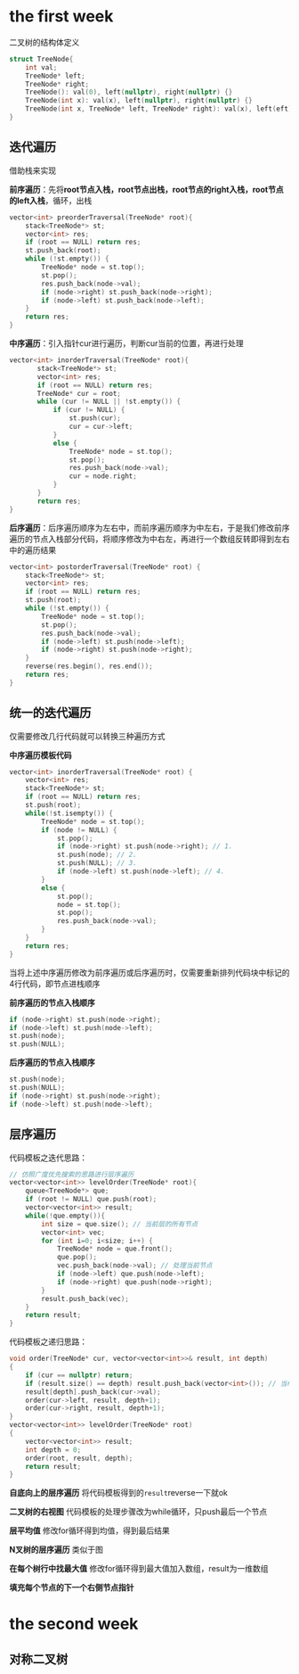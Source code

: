 # the first week
二叉树的结构体定义

```C++
struct TreeNode{
    int val;
    TreeNode* left;
    TreeNode* right;
    TreeNode(): val(0), left(nullptr), right(nullptr) {}
    TreeNode(int x): val(x), left(nullptr), right(nullptr) {}
    TreeNode(int x, TreeNode* left, TreeNode* right): val(x), left(eft), right(right) {}
}
```

## 迭代遍历

借助栈来实现

**前序遍历**：先将**root节点入栈，root节点出栈，root节点的right入栈，root节点的left入栈**，循环，出栈

```C++
vector<int> preorderTraversal(TreeNode* root){
    stack<TreeNode*> st;
    vector<int> res;
    if (root == NULL) return res;
    st.push_back(root);
    while (!st.empty()) {
        TreeNode* node = st.top();
        st.pop();
        res.push_back(node->val);
        if (node->right) st.push_back(node->right);
        if (node->left) st.push_back(node->left);
    }
    return res;
}
```

  

**中序遍历**：引入指针cur进行遍历，判断cur当前的位置，再进行处理

```C++
vector<int> inorderTraversal(TreeNode* root){
       stack<TreeNode*> st;
       vector<int> res;
       if (root == NULL) return res;
       TreeNode* cur = root;
       while (cur != NULL || !st.empty()) {
           if (cur != NULL) {
               st.push(cur);
               cur = cur->left;
           }
           else {
               TreeNode* node = st.top();
               st.pop();
               res.push_back(node->val);
               cur = node.right; 
           }
       }
       return res;
}
```

  

**后序遍历**：后序遍历顺序为左右中，而前序遍历顺序为中左右，于是我们修改前序遍历的节点入栈部分代码，将顺序修改为中右左，再进行一个数组反转即得到左右中的遍历结果

```C++
vector<int> postorderTraversal(TreeNode* root) {
    stack<TreeNode*> st;
    vector<int> res;
    if (root == NULL) return res;
    st.push(root);
    while (!st.empty()) {
        TreeNode* node = st.top();
        st.pop();
        res.push_back(node->val);
        if (node->left) st.push(node->left);
        if (node->right) st.push(node->right);
    }
    reverse(res.begin(), res.end());
    return res;
}
```

## 统一的迭代遍历

仅需要修改几行代码就可以转换三种遍历方式

**中序遍历模板代码**

```C++
vector<int> inorderTraversal(TreeNode* root) {
    vector<int> res;
    stack<TreeNode*> st;
    if (root == NULL) return res;
    st.push(root);
    while(!st.isempty()) {
        TreeNode* node = st.top();
        if (node != NULL) {
            st.pop();
            if (node->right) st.push(node->right); // 1.
            st.push(node); // 2. 
            st.push(NULL); // 3. 
            if (node->left) st.push(node->left); // 4. 
        }
        else {
            st.pop();
            node = st.top();
            st.pop();
            res.push_back(node->val);
        }
    }
    return res;
}
```

当将上述中序遍历修改为前序遍历或后序遍历时，仅需要重新排列代码块中标记的4行代码，即节点进栈顺序

**前序遍历的节点入栈顺序**

```C++
if (node->right) st.push(node->right);
if (node->left) st.push(node->left);
st.push(node);
st.push(NULL);
```

**后序遍历的节点入栈顺序**

```C++
st.push(node);
st.push(NULL);
if (node->right) st.push(node->right);
if (node->left) st.push(node->left);
```


## 层序遍历
代码模板之迭代思路：
```C++
// 仿照广度优先搜索的思路进行层序遍历
vector<vector<int>> levelOrder(TreeNode* root){
	queue<TreeNode*> que;
	if (root != NULL) que.push(root);
	vector<vector<int>> result;
	while(!que.empty()){
		int size = que.size(); // 当前层的所有节点
		vector<int> vec;
		for (int i=0; i<size; i++) {
			TreeNode* node = que.front();
			que.pop();
			vec.push_back(node->val); // 处理当前节点
			if (node->left) que.push(node->left); 
			if (node->right) que.push(node->right);
		}
		result.push_back(vec);
	}
	return result;
}
```
代码模板之递归思路：
```C++
void order(TreeNode* cur, vector<vector<int>>& result, int depth)
{
	if (cur == nullptr) return;
	if (result.size() == depth) result.push_back(vector<int>()); // 当result的size和当前遍历到的树深相同时，换行
	result[depth].push_back(cur->val);
	order(cur->left, result, depth+1);
	order(cur->right, result, depth+1);
}
vector<vector<int>> levelOrder(TreeNode* root)
{
	vector<vector<int>> result;
	int depth = 0;
	order(root, result, depth);
	return result;
}
```

**自底向上的层序遍历**
将代码模板得到的`result`reverse一下就ok

**二叉树的右视图**
代码模板的处理步骤改为while循环，只push最后一个节点

**层平均值**
修改for循环得到均值，得到最后结果

**N叉树的层序遍历**
类似于图

**在每个树行中找最大值**
修改for循环得到最大值加入数组，result为一维数组

**填充每个节点的下一个右侧节点指针**

# the second week
## 对称二叉树
